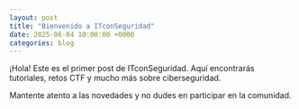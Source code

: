 ```yaml
---
layout: post
title: "Bienvenido a ITconSeguridad"
date: 2025-06-04 10:00:00 +0000
categories: blog
---
```


¡Hola! Este es el primer post de ITconSeguridad. Aquí encontrarás tutoriales, retos CTF y mucho más sobre ciberseguridad.

Mantente atento a las novedades y no dudes en participar en la comunidad.
